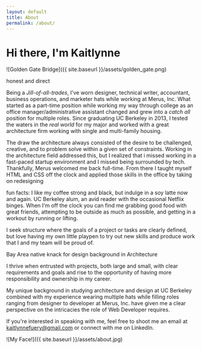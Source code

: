 ```yaml
---
layout: default
title: About
permalink: /about/
---
```


# Hi there, I'm Kaitlynne

![Golden Gate Bridge]({{ site.baseurl }}/assets/golden_gate.png)

honest and direct

Being a _Jill-of-all-trades_, I've worn designer, technical writer, accountant, business operations, and marketer hats while working at
Merus, Inc. What started as a part-time position while working my way through college as an office manager/administrative assistant
changed and grew into a _catch all_ position for multiple roles. Since graduating UC Berkeley in 2013, I tested the waters in the
_real world_ for my major and worked with a great architecture firm working with single and multi-family housing.

The draw the architecture always consisted of the desire to be challenged, creative, and to problem solve within a given set of constraints.
Working in the architecture field addressed this, but I realized that i missed working in a fast-paced startup environment and I missed
being surrounded by tech. Thankfully, Merus welcomed me back full-time. From there I taught myself HTML and CSS off the clock and applied
those skills in the office by taking on redesigning 

fun facts:
I like my coffee strong and black, but indulge in a soy latte now and again.
UC Berkeley alum, an avid reader with the occasional Netflix binges. When I'm off the clock you can find me
grabbing good food with great friends, attempting to be outside as much as possible, and getting in a workout by running or lifting.

I seek structure where the goals of a project or tasks are clearly defined, but love having my own little playpen to try out new
skills and produce work that I and my team will be proud of. 

Bay Area native
knack for design
background in Architecture

I thrive when entrusted with projects, both large and small, with clear requirements and goals and rise to the opportunity
of having more responsibility and ownership in my career. 

My unique background in studying architecture and design at UC Berkeley combined with my experience wearing multiple hats
while filling roles ranging from designer to developer at Merus, Inc. have given me a clear perspective on the intricacies
the role of Web Developer requires.

If you're interested in speaking with me, feel free to shoot me an email at
<a href="mailto:kaitlynnefuery@gmail.com">kaitlynnefuery@gmail.com</a> or connect with me on LinkedIn.

![My Face!]({{ site.baseurl }}/assets/about.jpg)